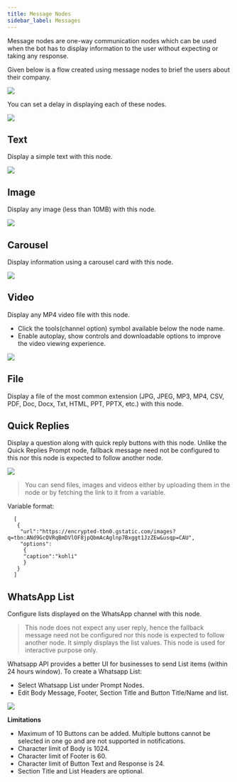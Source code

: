 ```yaml
---
title: Message Nodes
sidebar_label: Messages
---
```


Message nodes are one-way communication nodes which can be used when the bot has to display information to the user without expecting or taking any response.

Given below is a flow created using message nodes to brief the users about their company.

![](https://i.imgur.com/B9apLcz.jpg)


You can set a delay in displaying each of these nodes. 


![](https://i.imgur.com/0eoZrke.png)


## Text

Display a simple text with this node.  


![](https://i.imgur.com/KwvAAwd.jpg)


## Image 

Display any image (less than 10MB) with this node.


![](https://i.imgur.com/NuHZKEb.jpg)


## Carousel 

Display information using a carousel card with this node.


![](https://i.imgur.com/2iS11MA.png)


## Video 

Display any MP4 video file with this node.
* Click the tools(channel option) symbol available below the node name.  
* Enable autoplay, show controls and downloadable options to improve the video viewing experience. 

![](https://i.imgur.com/zAjKAVU.png)


## File 

Display a file of the most common extension (JPG, JPEG, MP3, MP4, CSV, PDF, Doc, Docx, Txt, HTML, PPT, PPTX, etc.) with this node. 

## Quick Replies

Display a question along with quick reply buttons with this node.
Unlike the Quick Replies Prompt node, fallback message need not be configured to this nor this node is expected to follow another node.

![](https://i.imgur.com/swL8R0v.png)


> You can send files, images and videos either by uploading them in the node or by fetching the link to it from a variable.

Variable format: 

```
  [
   {
    "url":"https://encrypted-tbn0.gstatic.com/images?q=tbn:ANd9GcQVRqBmDVlOF8jpQbmAcAglnp7Bxggt1JzZEw&usqp=CAU",
    "options":
     {
     "caption":"kohli"
     }
   }
  ]
```

## WhatsApp List



Configure lists displayed on the WhatsApp channel with this node. 

> This node does not expect any user reply, hence the fallback message need not be configured nor this node is expected to follow another node. It simply displays the list values. This node is used for interactive purpose only. 

Whatsapp API provides a better UI for businesses to send List items (within 24 hours window). 
To create a Whatsapp List:
* Select Whatsapp List under Prompt Nodes.
* Edit Body Message, Footer, Section Title and Button Title/Name and list.


![](https://i.imgur.com/vmDdimd.png)


**Limitations**

* Maximum of 10 Buttons can be added. Multiple buttons cannot be selected in one go and are not supported in notifications.
* Character limit of Body is 1024.
* Character limit of Footer is 60.
* Character limit of Button Text and Response is 24.
* Section Title and List Headers are optional.

